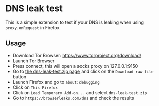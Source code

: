 # DNS leak test

This is a simple extension to test if your DNS is leaking when using `proxy.onRequest` in Firefox.

## Usage

- Download Tor Browser: https://www.torproject.org/download/
- Launch Tor Browser
- Press connect, this will open a socks proxy on 127.0.0.1:9150
- Go to [the dns-leak-test.zip page](https://github.com/ruihildt/proxy-dns-leak/blob/main/dns-leak-test.zip) and click on the `Download raw file` button
- Launch Firefox and go to `about:debugging`
- Click on `This Firefox`
- Click on `Load Temporary Add-on...` and select `dns-leak-test.zip`
- Go to `https://browserleaks.com/dns` and check the results
